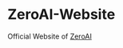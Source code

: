 # ZeroAI-Website
Official Website of
[ZeroAI](https://zeroaifoundation.github.io/ZeroAI-Website/index.html)


